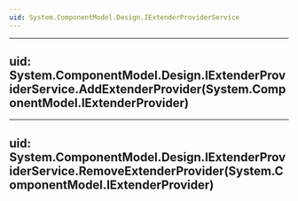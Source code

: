 ```yaml
---
uid: System.ComponentModel.Design.IExtenderProviderService
---
```


---
uid: System.ComponentModel.Design.IExtenderProviderService.AddExtenderProvider(System.ComponentModel.IExtenderProvider)
---

---
uid: System.ComponentModel.Design.IExtenderProviderService.RemoveExtenderProvider(System.ComponentModel.IExtenderProvider)
---
